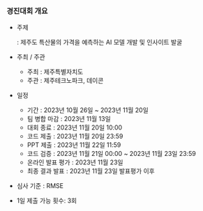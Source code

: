 ### 경진대회 개요

- 주제
    
    : 제주도 특산물의 가격을 예측하는 AI 모델 개발 및 인사이트 발굴
    
- 주최 / 주관
    - 주최 : 제주특별자치도
    - 주관 : 제주테크노파크, 데이콘
- 일정
    - 기간 : 2023년 10월 26일 ~ 2023년 11월 20일
    - 팀 병합 마감 : 2023년 11월 13일
    - 대회 종료 : 2023년 11월 20일 10:00
    - 코드 제출 : 2023년 11월 20일 23:59
    - PPT 제출 : 2023년 11월 22일 11:59
    - 코드 검증 : 2023년 11월 21일 00:00 ~ 2023년 11월 23일 23:59
    - 온라인 발표 평가 : 2023년 11월 23일
    - 최종 결과 발표 : 2023년 11월 23일 발표평가 이후
- 심사 기준 : RMSE
- 1일 제출 가능 횟수: 3회
